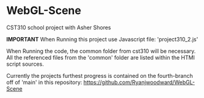 # WebGL-Scene
CST310 school project with Asher Shores

**IMPORTANT** When Running this project use Javascript file: 'project310_2.js'

When Running the code, the common folder from cst310 will be necessary. 
All the referenced files from the 'common' folder are listed within the HTMl script sources.

Currently the projects furthest progress is contained on the fourth-branch off of 'main' in this repository: https://github.com/Ryanjwoodward/WebGL-Scene
